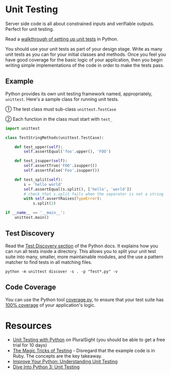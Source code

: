 # Unit Testing

Server side code is all about constrained inputs and verifiable outputs. Perfect for unit testing.

Read a [walkthrough of setting up unit tests](https://docs.python.org/3.5/library/unittest.html) in Python.

You should use your unit tests as part of your design stage.
Write as many unit tests as you can for your initial classes and methods.
Once you feel you have good coverage for the basic logic of your application, then you begin writing simple implementations of the code in order to make the tests pass.

## Example

Python provides its own unit testing framework named, appropriately, `unittest`. Here's a sample class for running unit tests.

① The test class must sub-class `unittest.TestCase`

② Each function in the class must start with `test_`

```python
import unittest

class TestStringMethods(unittest.TestCase):

    def test_upper(self):
        self.assertEqual('foo'.upper(), 'FOO')

    def test_isupper(self):
        self.assertTrue('FOO'.isupper())
        self.assertFalse('Foo'.isupper())

    def test_split(self):
        s = 'hello world'
        self.assertEqual(s.split(), ['hello', 'world'])
        # check that s.split fails when the separator is not a string
        with self.assertRaises(TypeError):
            s.split(2)

if __name__ == '__main__':
    unittest.main()
```

## Test Discovery

Read the [Test Discovery section](https://docs.python.org/3.3/library/unittest.html#unittest-test-discovery) of the Python docs. It explains how you can run all tests inside a directory. This allows you to split your unit test suite into many, smaller, more maintainable modules, and the use a pattern matcher to find tests in all matching files.

```
python -m unittest discover -s . -p "Test*.py" -v
```

## Code Coverage

You can use the Python tool [coverage.py](https://coverage.readthedocs.io/en/latest/), to ensure that your test suite has [100% coverage](http://blog.liw.fi/posts/unittest-coverage/) of your application's logic.


# Resources

* [Unit Testing with Python](https://www.pluralsight.com/courses/unit-testing-python) on PluralSight (you should be able to get a free trial for 10 days)
* [The Magic Tricks of Testing](https://www.youtube.com/watch?v=URSWYvyc42M) - Disregard that the example code is in Ruby. The concepts are the key takeaway.
* [Improve Your Python: Understanding Unit Testing](https://jeffknupp.com/blog/2013/12/09/improve-your-python-understanding-unit-testing/) 
* [Dive Into Python 3: Unit Testing](http://www.diveintopython3.net/unit-testing.html)
